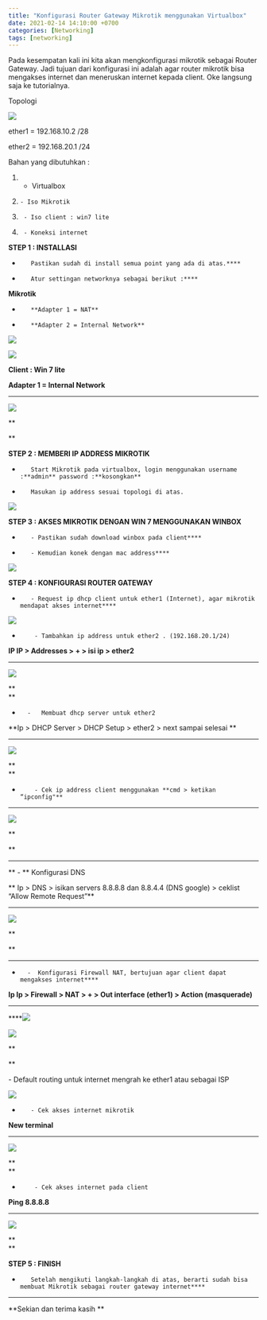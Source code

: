 ```yaml
---
title: "Konfigurasi Router Gateway Mikrotik menggunakan Virtualbox"
date: 2021-02-14 14:10:00 +0700
categories: [Networking]
tags: [networking]
---
```


Pada kesempatan kali ini kita akan mengkonfigurasi mikrotik sebagai Router Gateway. Jadi tujuan dari konfigurasi ini adalah agar router mikrotik bisa mengakses internet dan meneruskan internet kepada client. Oke langsung saja ke tutorialnya.

  

Topologi 

  

[![](/assets/img/posts/image.png)](/assets/img/posts/)

ether1 = 192.168.10.2 /28

ether2 = 192.168.20.1 /24

  

Bahan yang dibutuhkan :

1.    -  Virtualbox

2.     - Iso Mikrotik

3.      - Iso client : win7 lite

4.      - Koneksi internet

  

**STEP 1 : INSTALLASI**

-        Pastikan sudah di install semua point yang ada di atas.****

-        Atur settingan networknya sebagai berikut :****

**Mikrotik**

-        **Adapter 1 = NAT**

-        **Adapter 2 = Internal Network**

[![](/assets/img/posts/image.png)](/assets/img/posts/)

[![](/assets/img/posts/image.png)](/assets/img/posts/)

**Client : Win 7 lite**

**Adapter 1 = Internal Network**

****

**[![](/assets/img/posts/image.png)](/assets/img/posts/)**

**  
  
**

**STEP 2 : MEMBERI IP ADDRESS MIKROTIK**

-        Start Mikrotik pada virtualbox, login menggunakan username :**admin** password :**kosongkan**

-        Masukan ip address sesuai topologi di atas.

[![](/assets/img/posts/image.png)](/assets/img/posts/)

  

**STEP 3 : AKSES MIKROTIK DENGAN WIN 7 MENGGUNAKAN WINBOX**

-        - Pastikan sudah download winbox pada client****

-        - Kemudian konek dengan mac address****

[![](/assets/img/posts/image.png)](/assets/img/posts/)

  

**STEP 4 : KONFIGURASI ROUTER GATEWAY**

-        - Request ip dhcp client untuk ether1 (Internet), agar mikrotik mendapat akses internet****

[![](/assets/img/posts/image.png)](/assets/img/posts/)

  

-         - Tambahkan ip address untuk ether2 . (192.168.20.1/24)

**IP    IP > Addresses >  \+ > isi ip > ether2**

****

**[![](/assets/img/posts/image.png)](/assets/img/posts/)**

**  
**

-       -   Membuat dhcp server untuk ether2

**Ip > DHCP Server > DHCP Setup > ether2 > next sampai selesai **

****

**[![](/assets/img/posts/image.png)](/assets/img/posts/)**

**  
**

-         - Cek ip address client menggunakan **cmd > ketikan “ipconfig"**

****

**[![](/assets/img/posts/image.png)](/assets/img/posts/)**

**  
  
**

** **

**  - ** Konfigurasi DNS

**  Ip > DNS > isikan servers 8.8.8.8 dan 8.8.4.4 (DNS google) > ceklist “Allow Remote Request”**

****

**[![](/assets/img/posts/image.png)](/assets/img/posts/)**

**  
  
**

****

-       -  Konfigurasi Firewall NAT, bertujuan agar client dapat mengakses internet****

**Ip   Ip > Firewall > NAT > \+ > Out interface (ether1) > Action (masquerade)**

****

****[![](/assets/img/posts/image.png)](/assets/img/posts/)

**[![](/assets/img/posts/image.png)](/assets/img/posts/)**

**  
  
  
**

\- Default routing untuk internet mengrah ke ether1 atau sebagai ISP

[![](/assets/img/posts/image.png)](/assets/img/posts/)

  
  

-        - Cek akses internet mikrotik

**New terminal**

****

**[![](/assets/img/posts/image.png)](/assets/img/posts/)**

**  
**

-         - Cek akses internet pada client 

**Ping 8.8.8.8**

** **

**[![](/assets/img/posts/image.png)](/assets/img/posts/)**

**  
**

**STEP 5 : FINISH**

-        Setelah mengikuti langkah-langkah di atas, berarti sudah bisa membuat Mikrotik sebagai router gateway internet****

** **

**Sekian dan terima kasih  **